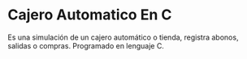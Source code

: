 # Cajero Automatico En C
Es una simulación de un cajero automático o tienda, registra abonos, salidas o compras. 
Programado en lenguaje C. 
